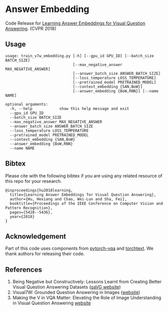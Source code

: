 # Answer Embedding
Code Release for [Learning Answer Embeddings for Visual Question Answering](http://openaccess.thecvf.com/content_cvpr_2018/papers/Hu_Learning_Answer_Embeddings_CVPR_2018_paper.pdf). (CVPR 2018)

## Usage


```
usage: train_v7w_embedding.py [-h] [--gpu_id GPU_ID] [--batch_size BATCH_SIZE]
                              [--max_negative_answer MAX_NEGATIVE_ANSWER]
                              [--answer_batch_size ANSWER_BATCH_SIZE]
                              [--loss_temperature LOSS_TEMPERATURE]
                              [--pretrained_model PRETRAINED_MODEL]
                              [--context_embedding {SAN,BoW}]
                              [--answer_embedding {BoW,RNN}] [--name NAME]

optional arguments:
  -h, --help            show this help message and exit
  --gpu_id GPU_ID
  --batch_size BATCH_SIZE
  --max_negative_answer MAX_NEGATIVE_ANSWER
  --answer_batch_size ANSWER_BATCH_SIZE
  --loss_temperature LOSS_TEMPERATURE
  --pretrained_model PRETRAINED_MODEL
  --context_embedding {SAN,BoW}
  --answer_embedding {BoW,RNN}
  --name NAME
```

## Bibtex

Please cite with the following bibtex if you are using any related resource of this repo for your research. 

```
@inproceedings{hu2018learning,
  title={Learning Answer Embeddings for Visual Question Answering},
  author={Hu, Hexiang and Chao, Wei-Lun and Sha, Fei},
  booktitle={Proceedings of the IEEE Conference on Computer Vision and Pattern Recognition},
  pages={5428--5436},
  year={2018}
}
```

## Acknowledgement
Part of this code uses components from [pytorch-vqa](git@github.com:Cyanogenoid/pytorch-vqa.git) and [torchtext](https://github.com/pytorch/text). We thank authors for releasing their code. 

## References

1. Being Negative but Constructively:
Lessons Learnt from Creating Better Visual Question Answering Datasets ([qaVG website](http://www.teds.usc.edu/website_vqa/))
2. Visual7W: Grounded Question Answering in Images
 ([website](http://web.stanford.edu/~yukez/visual7w/index.html))
3. Making the V in VQA Matter: Elevating the Role of Image Understanding in Visual Question Answering [website](http://www.visualqa.org/)
